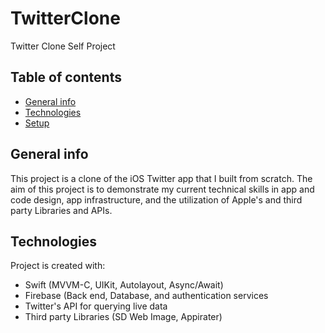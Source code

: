 # TwitterClone
Twitter Clone Self Project

## Table of contents
* [General info](#general-info)
* [Technologies](#technologies)
* [Setup](#setup)

## General info
This project is a clone of the iOS Twitter app that I built from scratch. 
The aim of this project is to demonstrate my current technical skills in app and code design, app infrastructure, and the utilization of Apple's
and third party Libraries and APIs.
	
## Technologies
Project is created with:
* Swift (MVVM-C, UIKit, Autolayout, Async/Await)
* Firebase (Back end, Database, and authentication services
* Twitter's API for querying live data
* Third party Libraries (SD Web Image, Appirater)
